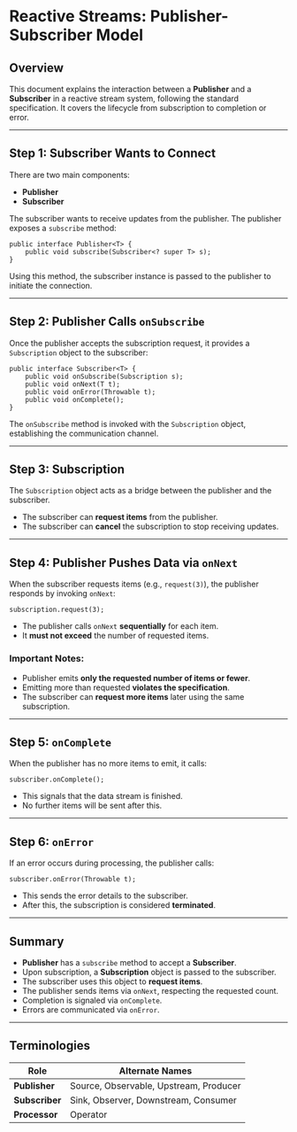 <h1>Reactive Streams: Publisher-Subscriber Model</h1>

<h2>Overview</h2>
<p>This document explains the interaction between a <strong>Publisher</strong> and a <strong>Subscriber</strong> in a reactive stream system, following the standard specification. It covers the lifecycle from subscription to completion or error.</p>

<hr>

<h2>Step 1: Subscriber Wants to Connect</h2>
<p>There are two main components:</p>
<ul>
  <li><strong>Publisher</strong></li>
  <li><strong>Subscriber</strong></li>
</ul>
<p>The subscriber wants to receive updates from the publisher. The publisher exposes a <code>subscribe</code> method:</p>

<pre><code>public interface Publisher&lt;T&gt; {
    public void subscribe(Subscriber&lt;? super T&gt; s);
}
</code></pre>

<p>Using this method, the subscriber instance is passed to the publisher to initiate the connection.</p>

<hr>

<h2>Step 2: Publisher Calls <code>onSubscribe</code></h2>
<p>Once the publisher accepts the subscription request, it provides a <code>Subscription</code> object to the subscriber:</p>

<pre><code>public interface Subscriber&lt;T&gt; {
    public void onSubscribe(Subscription s);
    public void onNext(T t);
    public void onError(Throwable t);
    public void onComplete();
}
</code></pre>

<p>The <code>onSubscribe</code> method is invoked with the <code>Subscription</code> object, establishing the communication channel.</p>

<hr>

<h2>Step 3: Subscription</h2>
<p>The <code>Subscription</code> object acts as a bridge between the publisher and the subscriber.</p>
<ul>
  <li>The subscriber can <strong>request items</strong> from the publisher.</li>
  <li>The subscriber can <strong>cancel</strong> the subscription to stop receiving updates.</li>
</ul>

<hr>

<h2>Step 4: Publisher Pushes Data via <code>onNext</code></h2>
<p>When the subscriber requests items (e.g., <code>request(3)</code>), the publisher responds by invoking <code>onNext</code>:</p>

<pre><code>subscription.request(3);
</code></pre>

<ul>
  <li>The publisher calls <code>onNext</code> <strong>sequentially</strong> for each item.</li>
  <li>It <strong>must not exceed</strong> the number of requested items.</li>
</ul>

<h3>Important Notes:</h3>
<ul>
  <li>Publisher emits <strong>only the requested number of items or fewer</strong>.</li>
  <li>Emitting more than requested <strong>violates the specification</strong>.</li>
  <li>The subscriber can <strong>request more items</strong> later using the same subscription.</li>
</ul>

<hr>

<h2>Step 5: <code>onComplete</code></h2>
<p>When the publisher has no more items to emit, it calls:</p>

<pre><code>subscriber.onComplete();
</code></pre>

<ul>
  <li>This signals that the data stream is finished.</li>
  <li>No further items will be sent after this.</li>
</ul>

<hr>

<h2>Step 6: <code>onError</code></h2>
<p>If an error occurs during processing, the publisher calls:</p>

<pre><code>subscriber.onError(Throwable t);
</code></pre>

<ul>
  <li>This sends the error details to the subscriber.</li>
  <li>After this, the subscription is considered <strong>terminated</strong>.</li>
</ul>

<hr>

<h2>Summary</h2>
<ul>
  <li><strong>Publisher</strong> has a <code>subscribe</code> method to accept a <strong>Subscriber</strong>.</li>
  <li>Upon subscription, a <strong>Subscription</strong> object is passed to the subscriber.</li>
  <li>The subscriber uses this object to <strong>request items</strong>.</li>
  <li>The publisher sends items via <code>onNext</code>, respecting the requested count.</li>
  <li>Completion is signaled via <code>onComplete</code>.</li>
  <li>Errors are communicated via <code>onError</code>.</li>
</ul>

<hr>

<h2>Terminologies</h2>

<table>
  <thead>
    <tr>
      <th>Role</th>
      <th>Alternate Names</th>
    </tr>
  </thead>
  <tbody>
    <tr>
      <td><strong>Publisher</strong></td>
      <td>Source, Observable, Upstream, Producer</td>
    </tr>
    <tr>
      <td><strong>Subscriber</strong></td>
      <td>Sink, Observer, Downstream, Consumer</td>
    </tr>
    <tr>
      <td><strong>Processor</strong></td>
      <td>Operator</td>
    </tr>
  </tbody>
</table>
